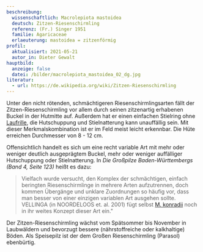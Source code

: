```yaml
---
beschreibung:
  wissenschaftlich: Macrolepiota mastoidea
  deutsch: Zitzen-Riesenschirmling
  referenz: (Fr.) Singer 1951
  familie: Agaricaceae
  erlaeuterung: mastoidea = zitzenförmig
profil:
  aktualisiert: 2021-05-21
  autor_in: Dieter Gewalt
hauptbild:
  anzeige: false
  datei: /bilder/macrolepiota_mastoidea_02_dg.jpg
literatur:
  - url: https://de.wikipedia.org/wiki/Zitzen-Riesenschirmling
---
```

Unter den nicht rötenden, schmächtigeren Riesenschirmlingsarten fällt der Zitzen-Riesenschirmling vor allem durch seinen zitzenartig erhabenen Buckel in der Hutmitte auf. Außerdem hat er einen einfachen Stielring ohne [Laufrille](Laufrille "Glossar"), die Hutschuppung und Stielnatterung kann unauffällig sein. Mit dieser Merkmalskombination ist er im Feld meist leicht erkennbar. Die Hüte erreichen Durchmesser von 8 - 12 cm.

Offensichtlich handelt es sich um eine recht variable Art mit mehr oder weniger deutlich ausgeprägtem Buckel, mehr oder weniger auffälliger Hutschuppung oder Stielnatterung. In *Die Großpilze Baden-Württembergs (Band 4, Seite 123)* heißt es dazu: 

> Vielfach wurde versucht, den Komplex der schmächtigen, einfach beringten Riesenschirmlinge in mehrere Arten aufzutrennen, doch kommen Übergänge und unklare Zuordnungen so häufig vor, dass man besser von einer einzigen variablen Art ausgehen sollte. VELLINGA (in NOORDELOOS et. al. 2001) fügt selbst [M. konradii](/pilze/macrolepiota-konradii-sternschuppiger-riesenschirmling) noch in ihr weites Konzept dieser Art ein." 

Der Zitzen-Riesenschirmling wächst vom Spätsommer bis November in Laubwäldern und bevorzugt bessere (nährstoffreiche oder kalkhaltige) Böden. Als Speisepilz ist der dem Großen Riesenschirmling (Parasol) ebenbürtig.
